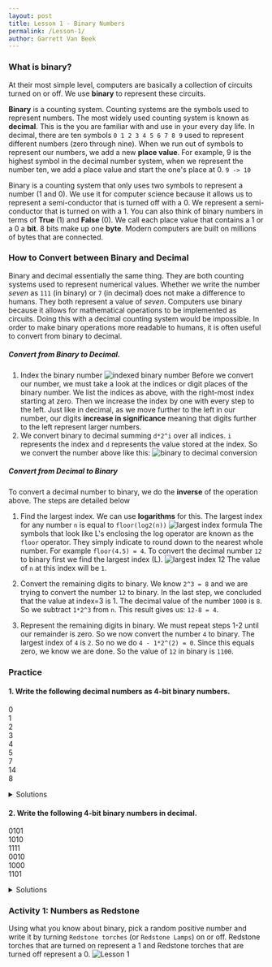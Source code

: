 ```yaml
---
layout: post
title: Lesson 1 - Binary Numbers
permalink: /Lesson-1/
author: Garrett Van Beek
---
```

<!-- style -->
<style type="text/css">
.tg {
  border-collapse:collapse;
  border-spacing:0;
}
.tg td {
  padding:10px 5px;
  border-style:solid;
  border-width:1px;
  overflow:hidden;
  word-break:normal;
  border-color:black;
}
.tg th {
  font-size:14px;
  font-weight:normal;
  padding:10px 5px;
  border-style:solid;
  border-width:1px;
  overflow:hidden;
  word-break:normal;
  border-color:black;
}
.tg .tg-0pky{
  border-color:inherit;text-align:left;vertical-align:top
}
</style>
### What is binary?
At their most simple level, computers are basically a collection of circuits turned on or off. We use __binary__ to represent these circuits.

__Binary__ is a counting system. Counting systems are the symbols used to represent numbers. The most widely used counting system is known as __decimal__. This is the you are familiar with and use in your every day life. In decimal, there are ten symbols `0 1 2 3 4 5 6 7 8 9` used to represent different numbers (zero through nine). When we run out of symbols to represent our numbers, we add a new __place value__. For example, 9 is the highest symbol in the decimal number system, when we represent the number ten, we add a place value and start the one's place at 0.
`9 -> 10`

Binary is a counting system that only uses two symbols to represent a number (1 and 0). We use it for computer science because it allows us to represent a semi-conductor that is turned off with a 0. We represent a semi-conductor that is turned on with a 1. You can also think of binary numbers in terms of __True__ (1) and __False__ (0). We call each place value that contains a 1 or a 0 a __bit__. 8 bits make up one __byte__. Modern computers are built on millions of bytes that are connected.

### How to Convert between Binary and Decimal
Binary and decimal essentially the same thing. They are both counting systems used to represent numerical values. Whether we write the number _seven_ as `111` (in binary) or `7` (in decimal) does not make a difference to humans. They both represent a value of _seven_. Computers use binary because it allows for mathematical operations to be implemented as circuits. Doing this with a decimal counting system would be impossible. In order to make binary operations more readable to humans, it is often useful to convert from binary to decimal.

##### Convert from Binary to Decimal.
1. Index the binary number
![indexed binary number](#)
Before we convert our number, we must take a look at the indices or digit places of the binary number. We list the indices as above, with the right-most index starting at zero. Then we increase the index by one with every step to the left. Just like in decimal, as we move further to the left in our number, our digits __increase in significance__ meaning that digits further to the left represent larger numbers.
2. We convert binary to decimal summing `d*2^i` over all indices. `i` represents the index and `d` represents the value stored at the index. So we convert the number above like this:
![binary to decimal conversion](#)

##### Convert from Decimal to Binary
To convert a decimal number to binary, we do the __inverse__ of the operation above. The steps are detailed below
1. Find the largest index. We can use __logarithms__ for this. The largest index for any number `n` is equal to `floor(log2(n))`
![largest index formula](#)
The symbols that look like L's enclosing the log operator are known as the `floor` operator. They simply indicate to round down to the nearest whole number. For example `floor(4.5) = 4`. To convert the decimal number `12` to binary first we find the largest index (L).
![largest index 12](#)
The value of `n` at this index will be `1`.

2. Convert the remaining digits to binary. We know `2^3 = 8` and we are trying to convert the number `12` to binary. In the last step, we concluded that the value at index=3 is 1. The decimal value of the number `1000` is `8`. So we subtract `1*2^3` from `n`. This result gives us:
`12-8 = 4`.

3. Represent the remaining digits in binary. We must repeat steps 1-2 until our remainder is zero. So we now convert the number `4` to binary. The largest index of `4` is `2`. So no we do `4 - 1*2^(2) = 0`. Since this equals zero, we know we are done. So the value of `12` in binary is `1100`.


### Practice
#### 1. Write the following decimal numbers as 4-bit binary numbers.
0 <br>
1 <br>
2 <br>
3 <br>
4 <br>
5 <br>
7 <br>
14 <br>
8 <br>

<details>
  <summary> Solutions </summary>
  <table class="tg">
  <tr>
    <th>Decimal</th>
    <th>Binary</th>
  </tr>
  <tr>
    <td>0</td>
    <td>0000</td>
  </tr>
  <tr>
    <td>1</td>
    <td>0001</td>
  </tr>
  <tr>
    <td>2</td>
    <td>0010</td>
  </tr>
  <tr>
    <td>3</td>
    <td>0011</td>
  </tr>
  <tr>
    <td>4</td>
    <td>0100</td>
  </tr>
  <tr>
    <td>5</td>
    <td>0101</td>
  </tr>
  <tr>
    <td>7</td>
    <td>0111</td>
  </tr>
  <tr>
    <td>14</td>
    <td>1110</td>
  </tr>
  <tr>
    <td>8</td>
    <td>1000</td>
  </tr>
</table>
</details>

#### 2. Write the following 4-bit binary numbers in decimal.
0101 <br>
1010 <br>
1111 <br>
0010 <br>
1000 <br>
1101 <br>
<details>
  <summary> Solutions </summary>
  <table class="tg">
  <tr>
    <th>Binary</th>
    <th>Decimal</th>
  </tr>
  <tr>
    <td>0101</td>
    <td>5</td>
  </tr>
  <tr>
    <td>1010</td>
    <td>10</td>
  </tr>
  <tr>
    <td>1111</td>
    <td>15</td>
  </tr>
  <tr>
    <td>0010</td>
    <td>2</td>
  </tr>
  <tr>
    <td>1000</td>
    <td>8</td>
  </tr>
  <tr>
    <td>1101</td>
    <td>13</td>
  </tr>
</table>
</details>

### Activity 1: Numbers as Redstone
Using what you know about binary, pick a random positive number and write it by turning `Redstone torches` (or `Redstone Lamps`) on or off. Redstone torches that are turned on represent a 1 and Redstone torches that are turned off represent a 0.
![Lesson 1](https://github.com/thegerrit/MinecraftLessons/blob/master/images/binary_nine.png?raw=true)
